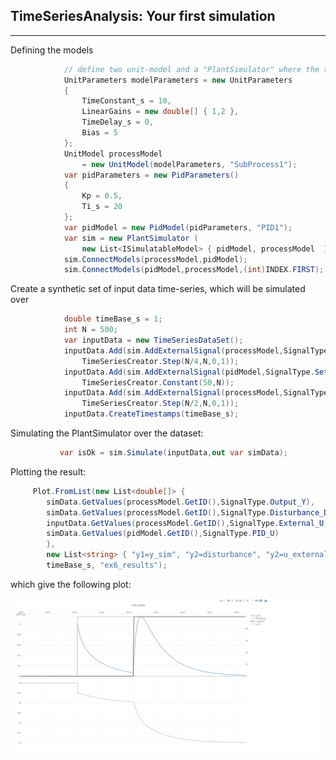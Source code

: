 ## TimeSeriesAnalysis: Your first simulation

---

Defining the models

```csharp
            // define two unit-model and a "PlantSimulator" where the two are connected
            UnitParameters modelParameters = new UnitParameters
            {
                TimeConstant_s = 10,
                LinearGains = new double[] { 1,2 },
                TimeDelay_s = 0,
                Bias = 5
            };
            UnitModel processModel 
                = new UnitModel(modelParameters, "SubProcess1");
            var pidParameters = new PidParameters()
            {
                Kp = 0.5,
                Ti_s = 20
            };
            var pidModel = new PidModel(pidParameters, "PID1");
            var sim = new PlantSimulator (
                new List<ISimulatableModel> { pidModel, processModel  });
            sim.ConnectModels(processModel,pidModel);
            sim.ConnectModels(pidModel,processModel,(int)INDEX.FIRST);
```

Create a synthetic set of input data time-series, which will be simulated over
```csharp
            double timeBase_s = 1;
            int N = 500;
            var inputData = new TimeSeriesDataSet();
            inputData.Add(sim.AddExternalSignal(processModel,SignalType.Disturbance_D),
                TimeSeriesCreator.Step(N/4,N,0,1));
            inputData.Add(sim.AddExternalSignal(pidModel,SignalType.Setpoint_Yset),
                TimeSeriesCreator.Constant(50,N));
            inputData.Add(sim.AddExternalSignal(processModel,SignalType.External_U, (int)INDEX.SECOND),
                TimeSeriesCreator.Step(N/2,N,0,1));
            inputData.CreateTimestamps(timeBase_s);
```

Simulating the PlantSimulator over the dataset:
```csharp
           var isOk = sim.Simulate(inputData,out var simData);
```

Plotting the result:
```csharp
     Plot.FromList(new List<double[]> {
     	simData.GetValues(processModel.GetID(),SignalType.Output_Y),
        simData.GetValues(processModel.GetID(),SignalType.Disturbance_D),
        inputData.GetValues(processModel.GetID(),SignalType.External_U,(int)INDEX.SECOND),
        simData.GetValues(pidModel.GetID(),SignalType.PID_U)
        },
        new List<string> { "y1=y_sim", "y2=disturbance", "y2=u_external","y3=u_pid"  },
        timeBase_s, "ex6_results");
```

which give the following plot:

![Figure of time-series added by example](/figs/gettingStarted_fig1.png)
